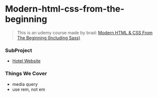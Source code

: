 # Modern-html-css-from-the-beginning

> This is an udemy course made by brad: [Modern HTML & CSS From The Beginning (Including Sass)](https://www.udemy.com/course/modern-html-css-from-the-beginning/)

### SubProject

* [Hotel Website](./hotel-website)

### Things We Cover

* media query
* use rem, not em